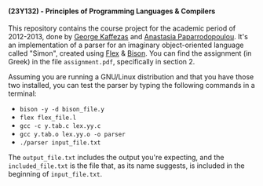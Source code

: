 #### (23Y132) - Principles of Programming Languages & Compilers
This repository contains the course project for the academic period of 2012-2013, done by
[George Kaffezas](https://github.com/gkffzs) and [Anastasia Paparrodopoulou](https://github.com/paparrodop-anast).
It's an implementation of a parser for an imaginary object-oriented language called "Simon", created using
[Flex](https://www.gnu.org/software/flex/flex.html) & [Bison](https://www.gnu.org/software/bison/). You can find
the assignment (in Greek) in the file `assignment.pdf`, specifically in section 2.

Assuming you are running a GNU/Linux distribution and that you have those two installed, you can test the parser by
typing the following commands in a terminal:
- `bison -y -d bison_file.y`
- `flex flex_file.l`
- `gcc -c y.tab.c lex.yy.c`
- `gcc y.tab.o lex.yy.o -o parser`
- `./parser input_file.txt`

The `output_file.txt` includes the output you're expecting, and the `included_file.txt` is the file that, as its name
suggests, is included in the beginning of `input_file.txt`.
